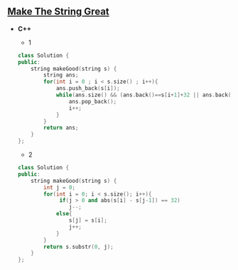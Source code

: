 ## [Make The String Great](https://leetcode.com/problems/make-the-string-great/)

* **C++**

  * 1
  ```cpp
  class Solution {
  public:
      string makeGood(string s) {
          string ans;
          for(int i = 0 ; i < s.size() ; i++){
              ans.push_back(s[i]);
              while(ans.size() && (ans.back()==s[i+1]+32 || ans.back()==s[i+1]-32)){
                  ans.pop_back();
                  i++;
              }
          }
          return ans;
      }
  };
  ```
  
  * 2
  ```cpp
  class Solution {
  public:
      string makeGood(string s) {
          int j = 0;
          for(int i = 0; i < s.size(); i++){
               if(j > 0 and abs(s[i] - s[j-1]) == 32)
                  j--;
              else{
                  s[j] = s[i];
                  j++;
              }
          } 
          return s.substr(0, j);
      }
  };
  ```
